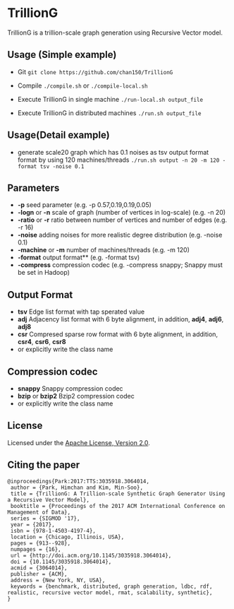 # TrillionG
TrillionG is a trillion-scale graph generation using Recursive Vector model.

## Usage (Simple example)
 - Git
``
git clone https://github.com/chan150/TrillionG
`` 

 - Compile 
``
./compile.sh
``
or 
``
./compile-local.sh
``

 - Execute TrillionG in single machine
``
./run-local.sh output_file
``

 - Execute TrillionG in distributed machines
``
./run.sh output_file
``

## Usage(Detail example)
 - generate scale20 graph which has 0.1 noises as tsv output format format by using 120 machines/threads 
``
./run.sh output -n 20 -m 120 -format tsv -noise 0.1
``


## Parameters
 - **-p** seed parameter (e.g. -p 0.57,0.19,0.19,0.05)
 - **-logn** or **-n** scale of graph (number of vertices in log-scale) (e.g. -n 20)
 - **-ratio** or **-r** ratio between number of vertices and number of edges (e.g. -r 16)
 - **-noise** adding noises for more realistic degree distribution (e.g. -noise 0.1) 
 - **-machine** or **-m** number of machines/threads (e.g. -m 120)
 - **-format** output format** (e.g. -format tsv)
 - **-compress** compression codec (e.g. -compress snappy; Snappy must be set in Hadoop)

## Output Format
 - **tsv** Edge list format with tap sperated value 
 - **adj** Adjacency list format with 6 byte alignment, in addition, **adj4**, **adj6**, **adj8**
 - **csr** Compresed sparse row format with 6 byte alignment, in addition, **csr4**, **csr6**, **csr8**
 - or explicitly write the class name

## Compression codec
 - **snappy** Snappy compression codec
 - **bzip** or **bzip2** Bzip2 compression codec
 - or explicitly write the class name
 
## License
Licensed under the [Apache License, Version 2.0](http://www.apache.org/licenses/LICENSE-2.0).

## Citing the paper

```
@inproceedings{Park:2017:TTS:3035918.3064014,
 author = {Park, Himchan and Kim, Min-Soo},
 title = {TrillionG: A Trillion-scale Synthetic Graph Generator Using a Recursive Vector Model},
 booktitle = {Proceedings of the 2017 ACM International Conference on Management of Data},
 series = {SIGMOD '17},
 year = {2017},
 isbn = {978-1-4503-4197-4},
 location = {Chicago, Illinois, USA},
 pages = {913--928},
 numpages = {16},
 url = {http://doi.acm.org/10.1145/3035918.3064014},
 doi = {10.1145/3035918.3064014},
 acmid = {3064014},
 publisher = {ACM},
 address = {New York, NY, USA},
 keywords = {benchmark, distributed, graph generation, ldbc, rdf, realistic, recursive vector model, rmat, scalability, synthetic},
} 
```
